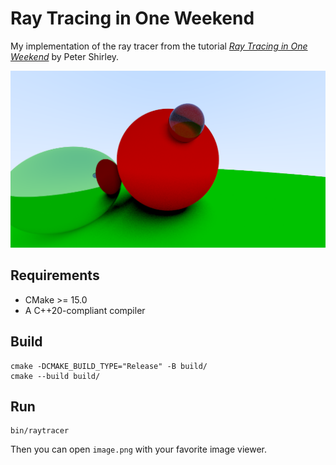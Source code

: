 # Ray Tracing in One Weekend

My implementation of the ray tracer from the tutorial [_Ray Tracing in One Weekend_](https://raytracing.github.io/books/RayTracingInOneWeekend.html) by Peter Shirley.

![current_output](./image.png)

## Requirements
- CMake >= 15.0
- A C++20-compliant compiler

## Build
```console
cmake -DCMAKE_BUILD_TYPE="Release" -B build/
cmake --build build/
```

## Run
```console
bin/raytracer
```
Then you can open `image.png` with your favorite image viewer.
